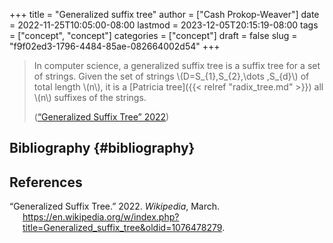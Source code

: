 +++
title = "Generalized suffix tree"
author = ["Cash Prokop-Weaver"]
date = 2022-11-25T10:05:00-08:00
lastmod = 2023-12-05T20:15:19-08:00
tags = ["concept", "concept"]
categories = ["concept"]
draft = false
slug = "f9f02ed3-1796-4484-85ae-082664002d54"
+++

> In computer science, a generalized suffix tree is a suffix tree for a set of strings. Given the set of strings \\(D=S\_{1},S\_{2},\dots ,S\_{d}\\) of total length \\(n\\), it is a [Patricia tree]({{< relref "radix_tree.md" >}}) all \\(n\\) suffixes of the strings.
>
> (<a href="#citeproc_bib_item_1">“Generalized Suffix Tree” 2022</a>)


## Bibliography {#bibliography}

## References

<style>.csl-entry{text-indent: -1.5em; margin-left: 1.5em;}</style><div class="csl-bib-body">
  <div class="csl-entry"><a id="citeproc_bib_item_1"></a>“Generalized Suffix Tree.” 2022. <i>Wikipedia</i>, March. <a href="https://en.wikipedia.org/w/index.php?title=Generalized_suffix_tree&oldid=1076478279">https://en.wikipedia.org/w/index.php?title=Generalized_suffix_tree&#38;oldid=1076478279</a>.</div>
</div>
